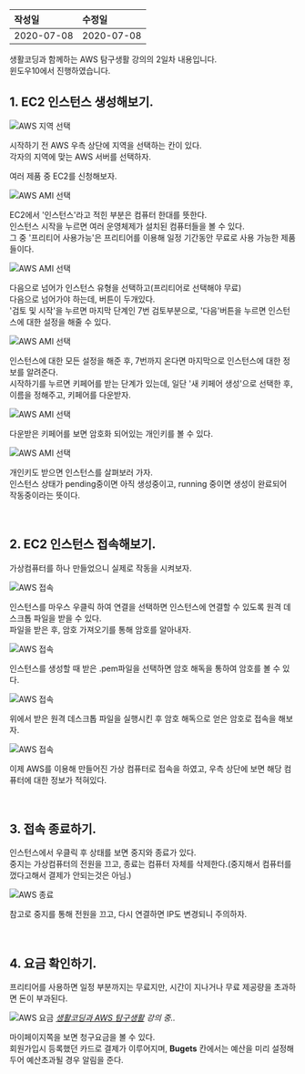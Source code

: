 |작성일|수정일|
|:----|:----|
|2020-07-08|2020-07-08|

생활코딩과 함께하는 AWS 탐구생활 강의의 2일차 내용입니다.<br>
윈도우10에서 진행하였습니다.


## 1. EC2 인스턴스 생성해보기.

![AWS 지역 선택](/images/posts/기타/AWS/생활코딩AWS02/01.jpg)

시작하기 전 AWS 우측 상단에 지역을 선택하는 칸이 있다.<br>
각자의 지역에 맞는 AWS 서버를 선택하자.

여러 제품 중 EC2를 신청해보자.

![AWS AMI 선택](/images/posts/기타/AWS/생활코딩AWS02/02.jpg)

EC2에서 '인스턴스'라고 적힌 부분은 컴퓨터 한대를 뜻한다.<br>
인스턴스 시작을 누르면 여러 운영체제가 설치된 컴퓨터들을 볼 수 있다.<br>
그 중 '프리티어 사용가능'은 프리티어를 이용해 일정 기간동안 무료로 사용 가능한 제품들이다.

![AWS AMI 선택](/images/posts/기타/AWS/생활코딩AWS02/03.jpg)

다음으로 넘어가 인스턴스 유형을 선택하고(프리티어로 선택해야 무료)<br>
다음으로 넘어가야 하는데, 버튼이 두개있다.<br>
'검토 및 시작'을 누르면 마지막 단계인 7번 검토부분으로, '다음'버튼을 누르면 인스턴스에 대한 설정을 해줄 수 있다.

![AWS AMI 선택](/images/posts/기타/AWS/생활코딩AWS02/04.jpg)

인스턴스에 대한 모든 설정을 해준 후, 7번까지 온다면 마지막으로 인스턴스에 대한 정보를 알려준다.<br>
시작하기를 누르면 키페어를 받는 단계가 있는데, 일단 '새 키페어 생성'으로 선택한 후, 이름을 정해주고, 키페어를 다운받자.

![AWS AMI 선택](/images/posts/기타/AWS/생활코딩AWS02/05.jpg)

다운받은 키페어를 보면 암호화 되어있는 개인키를 볼 수 있다.

![AWS AMI 선택](/images/posts/기타/AWS/생활코딩AWS02/06.jpg)

개인키도 받으면 인스턴스를 살펴보러 가자.<br>
인스턴스 상태가 pending중이면 아직 생성중이고, running 중이면 생성이 완료되어 작동중이라는 뜻이다.

<br>

## 2. EC2 인스턴스 접속해보기.

가상컴퓨터를 하나 만들었으니 실제로 작동을 시켜보자.

![AWS 접속](/images/posts/기타/AWS/생활코딩AWS02/07.jpg)

인스턴스를 마우스 우클릭 하여 연결을 선택하면 인스턴스에 연결할 수 있도록 원격 데스크톱 파일을 받을 수 있다.<br>
파일을 받은 후, 암호 가져오기를 통해 암호를 알아내자.

![AWS 접속](/images/posts/기타/AWS/생활코딩AWS02/08.jpg)

인스턴스를 생성할 때 받은 .pem파일을 선택하면 암호 해독을 통하여 암호를 볼 수 있다.

![AWS 접속](/images/posts/기타/AWS/생활코딩AWS02/10.jpg)

위에서 받은 원격 데스크톱 파일을 실행시킨 후 암호 해독으로 얻은 암호로 접속을 해보자.

![AWS 접속](/images/posts/기타/AWS/생활코딩AWS02/11.jpg)

이제 AWS를 이용해 만들어진 가상 컴퓨터로 접속을 하였고, 우측 상단에 보면 해당 컴퓨터에 대한 정보가 적혀있다.

<br>

## 3. 접속 종료하기.

인스턴스에서 우클릭 후 상태를 보면 중지와 종료가 있다.<br>
중지는 가상컴퓨터의 전원을 끄고, 종료는 컴퓨터 자체를 삭제한다.(중지해서 컴퓨터를 껐다고해서 결제가 안되는것은 아님.)

![AWS 종료](/images/posts/기타/AWS/생활코딩AWS02/12.jpg)

참고로 중지를 통해 전원을 끄고, 다시 연결하면 IP도 변경되니 주의하자.

<br>

## 4. 요금 확인하기.

프리티어를 사용하면 일정 부분까지는 무료지만, 시간이 지나거나 무료 제공량을 초과하면 돈이 부과된다.

![AWS 요금](/images/posts/기타/AWS/생활코딩AWS02/13.jpg "생활코딩 AWS 요금")
<cite>[생활코딩과  AWS 탐구생활](https://youtu.be/CuvZTFJyufI) 강의 중..</cite>


마이페이지쪽을 보면 청구요금을 볼 수 있다.<br>
회원가입시 등록했던 카드로 결제가 이루어지며, **Bugets** 칸에서는 예산을 미리 설정해 두어 예산초과될 경우 알림을 준다.
